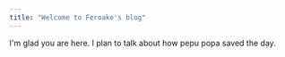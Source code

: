 ```yaml
---
title: "Welcome to Feroake's blog"
---
```


I'm glad you are here. I plan to talk about how pepu popa saved the day.
